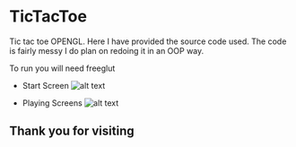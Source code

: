 # TicTacToe
Tic tac toe OPENGL. Here I have provided the source code used. The code is fairly messy I do plan on redoing it in an OOP way.

To run you will need freeglut

* Start Screen
![alt text](https://i.imgur.com/Nop7cha.png)

* Playing Screens
![alt text](https://i.imgur.com/j2SOHYr.png)

## Thank you for visiting
